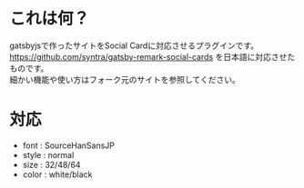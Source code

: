 # これは何？
gatsbyjsで作ったサイトをSocial Cardに対応させるプラグインです。  
https://github.com/syntra/gatsby-remark-social-cards を日本語に対応させたものです。  
細かい機能や使い方はフォーク元のサイトを参照してください。  

# 対応
* font : SourceHanSansJP
* style : normal
* size : 32/48/64
* color : white/black